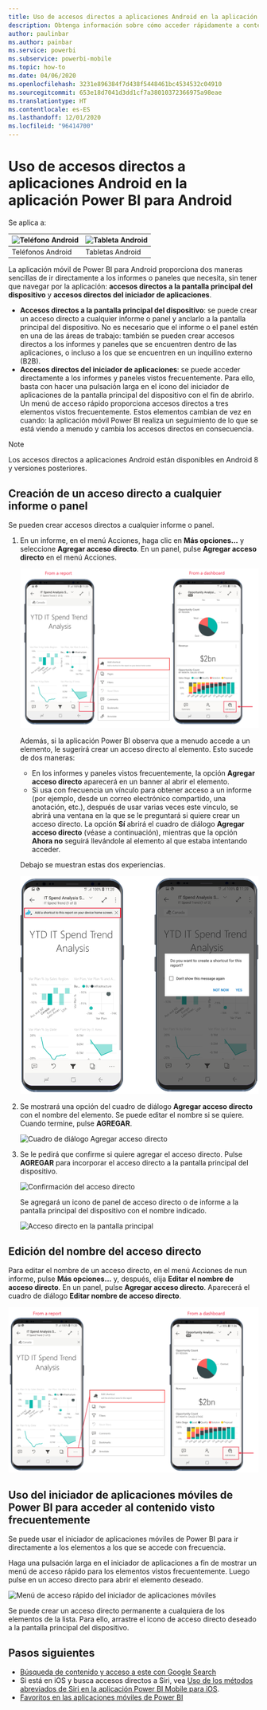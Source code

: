 ```yaml
---
title: Uso de accesos directos a aplicaciones Android en la aplicación Power BI para Android
description: Obtenga información sobre cómo acceder rápidamente a contenido visto frecuentemente de forma directa con accesos directos y Google Search.
author: paulinbar
ms.author: painbar
ms.service: powerbi
ms.subservice: powerbi-mobile
ms.topic: how-to
ms.date: 04/06/2020
ms.openlocfilehash: 3231e896384f7d438f5448461bc4534532c04910
ms.sourcegitcommit: 653e18d7041d3dd1cf7a38010372366975a98eae
ms.translationtype: HT
ms.contentlocale: es-ES
ms.lasthandoff: 12/01/2020
ms.locfileid: "96414700"
---
```

# <a name="use-android-app-shortcuts-in-the-power-bi-android-app"></a>Uso de accesos directos a aplicaciones Android en la aplicación Power BI para Android

Se aplica a:

| ![Teléfono Android](./media/mobile-app-quick-access-shortcuts/android-logo-40-px.png) | ![Tableta Android](./media/mobile-app-quick-access-shortcuts/android-logo-40-px.png) |
|:--- |:--- |
| Teléfonos Android |Tabletas Android |

La aplicación móvil de Power BI para Android proporciona dos maneras sencillas de ir directamente a los informes o paneles que necesita, sin tener que navegar por la aplicación: **accesos directos a la pantalla principal del dispositivo** y **accesos directos del iniciador de aplicaciones**.
 * **Accesos directos a la pantalla principal del dispositivo**: se puede crear un acceso directo a cualquier informe o panel y anclarlo a la pantalla principal del dispositivo. No es necesario que el informe o el panel estén en una de las áreas de trabajo: también se pueden crear accesos directos a los informes y paneles que se encuentren dentro de las aplicaciones, o incluso a los que se encuentren en un inquilino externo (B2B).
 * **Accesos directos del iniciador de aplicaciones**: se puede acceder directamente a los informes y paneles vistos frecuentemente. Para ello, basta con hacer una pulsación larga en el icono del iniciador de aplicaciones de la pantalla principal del dispositivo con el fin de abrirlo. Un menú de acceso rápido proporciona accesos directos a tres elementos vistos frecuentemente. Estos elementos cambian de vez en cuando: la aplicación móvil Power BI realiza un seguimiento de lo que se está viendo a menudo y cambia los accesos directos en consecuencia.

 >[!NOTE]
 >Los accesos directos a aplicaciones Android están disponibles en Android 8 y versiones posteriores.

## <a name="create-a-shortcut-to-any-report-or-dashboard"></a>Creación de un acceso directo a cualquier informe o panel

Se pueden crear accesos directos a cualquier informe o panel.

1. En un informe, en el menú Acciones, haga clic en **Más opciones...** y seleccione **Agregar acceso directo**. En un panel, pulse **Agregar acceso directo** en el menú Acciones.

   ![Incorporación de un menú de acción de acceso directo](media/mobile-app-quick-access-shortcuts/mobile-add-shortcut-action-menu.png)

   Además, si la aplicación Power BI observa que a menudo accede a un elemento, le sugerirá crear un acceso directo al elemento. Esto sucede de dos maneras:
   * En los informes y paneles vistos frecuentemente, la opción **Agregar acceso directo** aparecerá en un banner al abrir el elemento.
   * Si usa con frecuencia un vínculo para obtener acceso a un informe (por ejemplo, desde un correo electrónico compartido, una anotación, etc.), después de usar varias veces este vínculo, se abrirá una ventana en la que se le preguntará si quiere crear un acceso directo. La opción **Sí** abrirá el cuadro de diálogo **Agregar acceso directo** (véase a continuación), mientras que la opción **Ahora no** seguirá llevándole al elemento al que estaba intentando acceder.
   
   Debajo se muestran estas dos experiencias.

   ![Incorporación de un banner de acceso directo](media/mobile-app-quick-access-shortcuts/mobile-add-shortcut-banner.png)

 1. Se mostrará una opción del cuadro de diálogo **Agregar acceso directo** con el nombre del elemento. Se puede editar el nombre si se quiere. Cuando termine, pulse **AGREGAR**.

    ![Cuadro de diálogo Agregar acceso directo](media/mobile-app-quick-access-shortcuts/mobile-add-shortcut-dialog.png)

1. Se le pedirá que confirme si quiere agregar el acceso directo. Pulse **AGREGAR** para incorporar el acceso directo a la pantalla principal del dispositivo.

   ![Confirmación del acceso directo](media/mobile-app-quick-access-shortcuts/mobile-confirm-shortcut.png)

   Se agregará un icono de panel de acceso directo o de informe a la pantalla principal del dispositivo con el nombre indicado.

   ![Acceso directo en la pantalla principal](media/mobile-app-quick-access-shortcuts/mobile-shortcut-on-home-screen.png)

## <a name="edit-the-shortcut-name"></a>Edición del nombre del acceso directo

Para editar el nombre de un acceso directo, en el menú Acciones de nun informe, pulse **Más opciones...** y, después, elija **Editar el nombre de acceso directo**. En un panel, pulse **Agregar acceso directo**. Aparecerá el cuadro de diálogo **Editar nombre de acceso directo**.

 ![Edición del nombre del acceso directo](media/mobile-app-quick-access-shortcuts/mobile-edit-shortcut.png)

## <a name="use-the-power-bi-mobile-app-launcher-to-access-frequently-viewed-content"></a>Uso del iniciador de aplicaciones móviles de Power BI para acceder al contenido visto frecuentemente

Se puede usar el iniciador de aplicaciones móviles de Power BI para ir directamente a los elementos a los que se accede con frecuencia.

Haga una pulsación larga en el iniciador de aplicaciones a fin de mostrar un menú de acceso rápido para los elementos vistos frecuentemente. Luego pulse en un acceso directo para abrir el elemento deseado.

![Menú de acceso rápido del iniciador de aplicaciones móviles](media/mobile-app-quick-access-shortcuts/mobile-shortcut-from-quick-access-menu.png)

Se puede crear un acceso directo permanente a cualquiera de los elementos de la lista. Para ello, arrastre el icono de acceso directo deseado a la pantalla principal del dispositivo.

## <a name="next-steps"></a>Pasos siguientes
* [Búsqueda de contenido y acceso a este con Google Search](mobile-app-find-access-google-search.md)
* Si está en iOS y busca accesos directos a Siri, vea [Uso de los métodos abreviados de Siri en la aplicación Power BI Mobile para iOS](mobile-apps-ios-siri-shortcuts.md).
* [Favoritos en las aplicaciones móviles de Power BI](mobile-apps-favorites.md)
